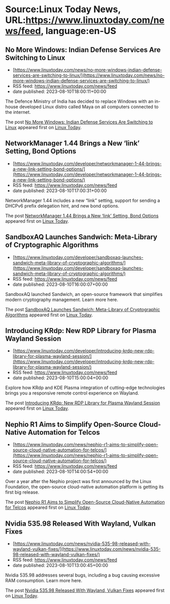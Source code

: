# Source:Linux Today News, URL:https://www.linuxtoday.com/news/feed, language:en-US

## No More Windows: Indian Defense Services Are Switching to Linux
 - [https://www.linuxtoday.com/news/no-more-windows-indian-defense-services-are-switching-to-linux/](https://www.linuxtoday.com/news/no-more-windows-indian-defense-services-are-switching-to-linux/)
 - RSS feed: https://www.linuxtoday.com/news/feed
 - date published: 2023-08-10T18:00:11+00:00

<p>The Defence Ministry of India has decided to replace Windows with an in-house developed Linux distro called Maya on all computers connected to the internet.</p>
<p>The post <a href="https://www.linuxtoday.com/news/no-more-windows-indian-defense-services-are-switching-to-linux/" rel="nofollow">No More Windows: Indian Defense Services Are Switching to Linux</a> appeared first on <a href="https://www.linuxtoday.com" rel="nofollow">Linux Today</a>.</p>

## NetworkManager 1.44 Brings a New ‘link’ Setting, Bond Options
 - [https://www.linuxtoday.com/developer/networkmanager-1-44-brings-a-new-link-setting-bond-options/](https://www.linuxtoday.com/developer/networkmanager-1-44-brings-a-new-link-setting-bond-options/)
 - RSS feed: https://www.linuxtoday.com/news/feed
 - date published: 2023-08-10T17:00:31+00:00

<p>NetworkManager 1.44 includes a new “link” setting, support for sending a DHCPv6 prefix delegation hint, and new bond options.</p>
<p>The post <a href="https://www.linuxtoday.com/developer/networkmanager-1-44-brings-a-new-link-setting-bond-options/" rel="nofollow">NetworkManager 1.44 Brings a New &#8216;link&#8217; Setting, Bond Options</a> appeared first on <a href="https://www.linuxtoday.com" rel="nofollow">Linux Today</a>.</p>

## SandboxAQ Launches Sandwich: Meta-Library of Cryptographic Algorithms
 - [https://www.linuxtoday.com/developer/sandboxaq-launches-sandwich-meta-library-of-cryptographic-algorithms/](https://www.linuxtoday.com/developer/sandboxaq-launches-sandwich-meta-library-of-cryptographic-algorithms/)
 - RSS feed: https://www.linuxtoday.com/news/feed
 - date published: 2023-08-10T16:00:07+00:00

<p>SandboxAQ launched Sandwich, an open-source framework that simplifies modern cryptography management. Learn more here.</p>
<p>The post <a href="https://www.linuxtoday.com/developer/sandboxaq-launches-sandwich-meta-library-of-cryptographic-algorithms/" rel="nofollow">SandboxAQ Launches Sandwich: Meta-Library of Cryptographic Algorithms</a> appeared first on <a href="https://www.linuxtoday.com" rel="nofollow">Linux Today</a>.</p>

## Introducing KRdp: New RDP Library for Plasma Wayland Session
 - [https://www.linuxtoday.com/developer/introducing-krdp-new-rdp-library-for-plasma-wayland-session/](https://www.linuxtoday.com/developer/introducing-krdp-new-rdp-library-for-plasma-wayland-session/)
 - RSS feed: https://www.linuxtoday.com/news/feed
 - date published: 2023-08-10T15:00:04+00:00

<p>Explore how KRdp and KDE Plasma integration of cutting-edge technologies brings you a responsive remote control experience on Wayland.</p>
<p>The post <a href="https://www.linuxtoday.com/developer/introducing-krdp-new-rdp-library-for-plasma-wayland-session/" rel="nofollow">Introducing KRdp: New RDP Library for Plasma Wayland Session</a> appeared first on <a href="https://www.linuxtoday.com" rel="nofollow">Linux Today</a>.</p>

## Nephio R1 Aims to Simplify Open-Source Cloud-Native Automation for Telcos
 - [https://www.linuxtoday.com/news/nephio-r1-aims-to-simplify-open-source-cloud-native-automation-for-telcos/](https://www.linuxtoday.com/news/nephio-r1-aims-to-simplify-open-source-cloud-native-automation-for-telcos/)
 - RSS feed: https://www.linuxtoday.com/news/feed
 - date published: 2023-08-10T14:00:54+00:00

<p>Over a year after the Nephio project was first announced by the Linux Foundation, the open-source cloud-native automation platform is getting its first big release.</p>
<p>The post <a href="https://www.linuxtoday.com/news/nephio-r1-aims-to-simplify-open-source-cloud-native-automation-for-telcos/" rel="nofollow">Nephio R1 Aims to Simplify Open-Source Cloud-Native Automation for Telcos</a> appeared first on <a href="https://www.linuxtoday.com" rel="nofollow">Linux Today</a>.</p>

## Nvidia 535.98 Released With Wayland, Vulkan Fixes
 - [https://www.linuxtoday.com/news/nvidia-535-98-released-with-wayland-vulkan-fixes/](https://www.linuxtoday.com/news/nvidia-535-98-released-with-wayland-vulkan-fixes/)
 - RSS feed: https://www.linuxtoday.com/news/feed
 - date published: 2023-08-10T13:00:45+00:00

<p>Nvidia 535.98 addresses several bugs, including a bug causing excessive RAM consumption. Learn more here.</p>
<p>The post <a href="https://www.linuxtoday.com/news/nvidia-535-98-released-with-wayland-vulkan-fixes/" rel="nofollow">Nvidia 535.98 Released With Wayland, Vulkan Fixes</a> appeared first on <a href="https://www.linuxtoday.com" rel="nofollow">Linux Today</a>.</p>

